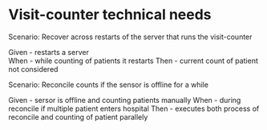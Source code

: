 # Visit-counter technical needs

Scenario: Recover across restarts of the server
that runs the visit-counter

  Given - restarts a server  
  When - while counting of patients it restarts
  Then - current count of patient not considered

Scenario: Reconcile counts if the sensor is offline for a while

  Given - sersor is offline and counting patients manually 
  When  - during reconcile if multiple patient enters hospital
  Then  - executes both process of reconcile and counting of patient parallely 
